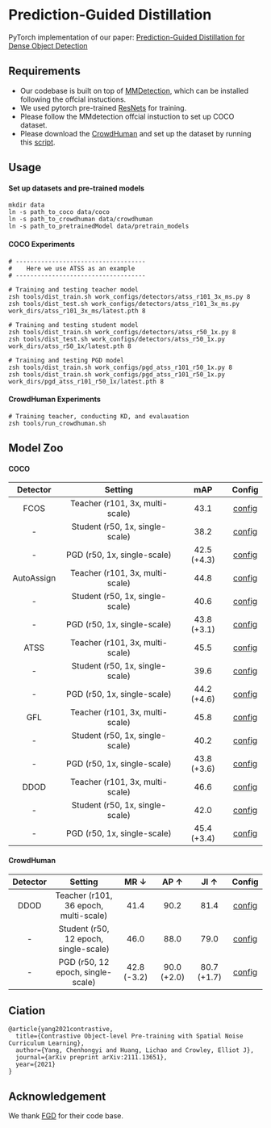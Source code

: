 # Prediction-Guided Distillation 

PyTorch implementation of our paper: [Prediction-Guided Distillation for Dense Object Detection]()

## Requirements

- Our codebase is built on top of [MMDetection](https://github.com/open-mmlab/mmdetection), which can be installed following the offcial instuctions.
- We used pytorch pre-trained [ResNets](https://github.com/pytorch/vision/blob/main/torchvision/models/resnet.py) for training.
- Please follow the MMdetection offcial instuction to set up COCO dataset. 
- Please download the [CrowdHuman](https://www.crowdhuman.org/) and set up the dataset by running this [script](https://github.com/ChenhongyiYang/PGD/blob/main/crowd_code/create_crowd_anno.py).

## Usage

#### Set up datasets and pre-trained models 

```shell
mkdir data
ln -s path_to_coco data/coco
ln -s path_to_crowdhuman data/crowdhuman 
ln -s path_to_pretrainedModel data/pretrain_models 
```

#### COCO Experiments 

```shell
# ------------------------------------
#    Here we use ATSS as an example
# ------------------------------------

# Training and testing teacher model
zsh tools/dist_train.sh work_configs/detectors/atss_r101_3x_ms.py 8
zsh tools/dist_test.sh work_configs/detectors/atss_r101_3x_ms.py work_dirs/atss_r101_3x_ms/latest.pth 8

# Training and testing student model 
zsh tools/dist_train.sh work_configs/detectors/atss_r50_1x.py 8
zsh tools/dist_test.sh work_configs/detectors/atss_r50_1x.py work_dirs/atss_r50_1x/latest.pth 8

# Training and testing PGD model
zsh tools/dist_train.sh work_configs/pgd_atss_r101_r50_1x.py 8
zsh tools/dist_train.sh work_configs/pgd_atss_r101_r50_1x.py work_dirs/pgd_atss_r101_r50_1x/latest.pth 8
```

#### CrowdHuman Experiments

```shell
# Training teacher, conducting KD, and evalauation
zsh tools/run_crowdhuman.sh
```

## Model Zoo

#### COCO

|  Detector  |             Setting             |     mAP     |                            Config                            |
| :--------: | :-----------------------------: | :---------: | :----------------------------------------------------------: |
|    FCOS    | Teacher (r101, 3x, multi-scale) |    43.1     | [config](https://github.com/ChenhongyiYang/PGD/blob/main/work_configs/detectors/fcos_r101_3x_ms.py) |
|     -      | Student (r50, 1x, single-scale) |    38.2     | [config](https://github.com/ChenhongyiYang/PGD/blob/main/work_configs/detectors/fcos_r50_1x.py) |
|     -      |   PGD (r50, 1x, single-scale)   | 42.5 (+4.3) | [config](https://github.com/ChenhongyiYang/PGD/blob/main/work_configs/pgd_fcos_r101_r50_1x.py) |
| AutoAssign | Teacher (r101, 3x, multi-scale) |    44.8     | [config](https://github.com/ChenhongyiYang/PGD/blob/main/work_configs/detectors/autoassign_r101_3x_ms.py) |
|     -      | Student (r50, 1x, single-scale) |    40.6     | [config](https://github.com/ChenhongyiYang/PGD/blob/main/work_configs/detectors/autoassign_r50_1x.py) |
|     -      |   PGD (r50, 1x, single-scale)   | 43.8 (+3.1) | [config](https://github.com/ChenhongyiYang/PGD/blob/main/work_configs/pgd_autoassign_r101_r50_1x.py) |
|    ATSS    | Teacher (r101, 3x, multi-scale) |    45.5     | [config](https://github.com/ChenhongyiYang/PGD/blob/main/work_configs/detectors/atss_r101_3x_ms.py) |
|     -      | Student (r50, 1x, single-scale) |    39.6     | [config](https://github.com/ChenhongyiYang/PGD/blob/main/work_configs/detectors/atss_r50_1x.py) |
|     -      |   PGD (r50, 1x, single-scale)   | 44.2 (+4.6) | [config](https://github.com/ChenhongyiYang/PGD/blob/main/work_configs/pgd_atss_r101_r50_1x.py) |
|    GFL     | Teacher (r101, 3x, multi-scale) |    45.8     | [config](https://github.com/ChenhongyiYang/PGD/blob/main/work_configs/detectors/gfl_r101_3x_ms.py) |
|     -      | Student (r50, 1x, single-scale) |    40.2     | [config](https://github.com/ChenhongyiYang/PGD/blob/main/work_configs/detectors/gfl_r50_1x.py) |
|     -      |   PGD (r50, 1x, single-scale)   | 43.8 (+3.6) | [config](https://github.com/ChenhongyiYang/PGD/blob/main/work_configs/pgd_gfl_r101_r50_1x.py) |
|    DDOD    | Teacher (r101, 3x, multi-scale) |    46.6     | [config](https://github.com/ChenhongyiYang/PGD/blob/main/work_configs/detectors/ddod_r101_3x_ms.py) |
|     -      | Student (r50, 1x, single-scale) |    42.0     | [config](https://github.com/ChenhongyiYang/PGD/blob/main/work_configs/detectors/ddod_r50_1x.py) |
|     -      |   PGD (r50, 1x, single-scale)   | 45.4 (+3.4) | [config](https://github.com/ChenhongyiYang/PGD/blob/main/work_configs/pgd_ddod_r101_r50_1x.py) |

#### CrowdHuman

| Detector |                Setting                |    MR ↓     |    AP ↑     |    JI ↑     |                            Config                            |
| :------: | :-----------------------------------: | :---------: | :---------: | :---------: | :----------------------------------------------------------: |
|   DDOD   | Teacher (r101, 36 epoch, multi-scale) |    41.4     |    90.2     |    81.4     | [config](https://github.com/ChenhongyiYang/PGD/blob/main/work_configs/det_crowdhuman/ddod_r101.py) |
|    -     | Student (r50, 12 epoch, single-scale) |    46.0     |    88.0     |    79.0     | [config](https://github.com/ChenhongyiYang/PGD/blob/main/work_configs/det_crowdhuman/ddod_r50.py) |
|    -     |   PGD (r50, 12 epoch, single-scale)   | 42.8 (-3.2) | 90.0 (+2.0) | 80.7 (+1.7) | [config](https://github.com/ChenhongyiYang/PGD/blob/main/work_configs/pgd_ddod_crowdhuman_r101_r50.py) |

## Ciation

```
@article{yang2021contrastive,
  title={Contrastive Object-level Pre-training with Spatial Noise Curriculum Learning},
  author={Yang, Chenhongyi and Huang, Lichao and Crowley, Elliot J},
  journal={arXiv preprint arXiv:2111.13651},
  year={2021}
}
```

## Acknowledgement 

We thank [FGD](https://github.com/yzd-v/FGD) for their code base. 